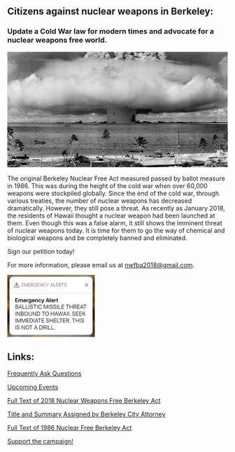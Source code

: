 ## Citizens against nuclear weapons in Berkeley:
### Update a Cold War law for modern times and advocate for a nuclear weapons free world.

![Bikini Atoll explosion](img/bikini-atoll.jpg)

The original Berkeley Nuclear Free Act measured passed by ballot measure in 1986. This was during the
height of the cold war when over 60,000 weapons were stockpiled globally. Since the end of the cold
war, through various treaties, the number of nuclear weapons has decreased dramatically. However,
they still pose a threat. As recently as January 2018, the residents of Hawaii thought a nuclear weapon
had been launched at them. Even though this was a false alarm, it still shows the imminent threat of
nuclear weapons today. It is time for them to go the way of chemical and biological weapons and be
completely banned and eliminated.

Sign our petition today!

For more information, please email us at <nwfba2018@gmail.com>.

<img src="img/hawaii-alert.jpg" alt="2018 Hawaii Alert" width="200px">

## Links:

[Frequently Ask Questions](FAQs.md)

[Upcoming Events](events.md)

[Full Text of 2018 Nuclear Weapons Free Berkeley Act](nwfba_2018.pdf)

[Title and Summary Assigned by Berkeley City Attorney](nwfba_2018_summ.pdf)

[Full Text of 1986 Nuclear Free Berkeley Act](nfba_1986.pdf)

[Support the campaign!](support.md)

